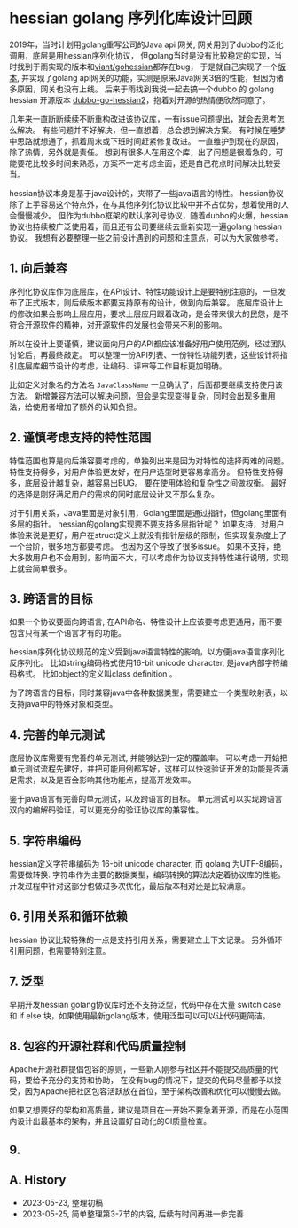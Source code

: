 <!---
markmeta_author: titlwind
markmeta_date: 2023-05-23
markmeta_title: hessian golang 序列化库设计回顾
markmeta_categories: design
markmeta_tags: hessian,design,retrospection
-->

# hessian golang 序列化库设计回顾

2019年，当时计划用golang重写公司的Java api 网关, 网关用到了dubbo的泛化调用，底层是用hessian序列化协议，
但golang当时是没有比较稳定的实现，当时找到于雨实现的版本和[viant/gohessian](https://github.com/viant/gohessian)都存在bug，
于是就自己实现了一个[版本](https://github.com/vogo/gohessian), 并实现了golang api网关的功能，实测是原来Java网关3倍的性能，但因为诸多原因，网关也没有上线。
后来于雨找到我说一起去搞一个dubbo 的 golang hessian 开源版本 [dubbo-go-hessian2](https://github.com/apache/dubbo-go-hessian2)，抱着对开源的热情便欣然同意了。

几年来一直断断续续不断重构改进该协议库，一有issue问题提出，就会去思考怎么解决。
有些问题并不好解决，但一直想着，总会想到解决方案。
有时候在睡梦中思路就想通了，抓着周末或下班时间赶紧修复改进。
一直维护到现在的原因，除了热情，另外就是责任。
想到有很多人在用这个库，出了问题是很着急的，可能要花比较多时间来熟悉，方案不一定考虑全面，还是自己花点时间解决比较妥当。

hessian协议本身是基于java设计的，夹带了一些java语言的特性。 hessian协议除了上手容易这个特点外，在与其他序列化协议比较中并不占优势，想着使用的人会慢慢减少。
但作为dubbo框架的默认序列号协议，随着dubbo的火爆，hessian协议也持续被广泛使用着，而且还有公司要继续去重新实现一遍golang hessian协议。
我想有必要整理一些之前设计遇到的问题和注意点，可以为大家做参考。


## 1. 向后兼容

序列化协议库作为底层库，在API设计、特性功能设计上是要特别注意的，一旦发布了正式版本，则后续版本都要支持原有的设计，做到向后兼容。
底层库设计上的修改如果会影响上层应用，要求上层应用跟着改动，是会带来很大的民怨，是不符合开源软件的精神，对开源软件的发展也会带来不利的影响。

所以在设计上要谨慎，建议面向用户的API都应该准备好用户使用范例，经过团队讨论后，再最终敲定。
可以整理一份API列表、一份特性功能列表，这些设计将指引底层库细节设计的考虑，让编码、评审等工作目标更加明确。

比如定义对象名的方法名 `JavaClassName` 一旦确认了，后面都要继续支持使用该方法。
新增兼容方法可以解决问题，但会是实现变得复杂，同时会出现多重用法，给使用者增加了额外的认知负担。

## 2. 谨慎考虑支持的特性范围

特性范围也算是向后兼容要考虑的，单独列出来是因为对特性的选择两难的问题。
特性支持得多，对用户体验更友好，在用户选型时更容易拿高分。
但特性支持得多，底层设计越复杂，越容易出BUG。
要在使用体验和复杂性之间做权衡。
最好的选择是刚好满足用户的需求的同时底层设计又不那么复杂。

对于引用关系，Java里面是对象引用，Golang里面是通过指针，但golang里面有多层的指针。
hessian的golang实现要不要支持多层指针呢？ 
如果支持，对用户体验来说是更好，用户在struct定义上就没有指针层级的限制，但实现复杂度上了一个台阶，很多地方都要考虑。
也因为这个导致了很多issue。
如果不支持，绝大多数用户也不会用到，影响面不大，可以考虑作为协议支持特性进行说明，实现上就会简单很多。

## 3. 跨语言的目标

如果一个协议要面向跨语言, 在API命名、特性设计上应该要考虑更通用，而不要包含只有某一个语言才有的功能。

hessian序列化协议规范的定义受到java语言特性的影响，以方便java语言序列化反序列化。
比如string编码格式使用16-bit unicode character, 是java内部字符编码格式。
比如object的定义叫class definition 。

为了跨语言的目标，同时兼容java中各种数据类型，需要建立一个类型映射表，以支持java中的特殊对象和类型。


## 4. 完善的单元测试

底层协议库需要有完善的单元测试, 并能够达到一定的覆盖率。
可以考虑一开始把单元测试流程先建好，并把可能用例都写好，这样可以快速验证开发的功能是否满足需求，以及是否会影响其他功能点，提高开发效率。

鉴于java语言有完善的单元测试，以及跨语言的目标。
单元测试可以实现跨语言双向的编解码验证，可以更充分的验证协议库的兼容性。

## 5. 字符串编码

hessian定义字符串编码为 16-bit unicode character, 而 golang 为UTF-8编码，需要做转换.
字符串作为主要的数据类型，编码转换的算法决定着协议库的性能。
开发过程中针对这部分也做过多次优化，最后版本相对还是比较满意。


## 6. 引用关系和循环依赖

hessian 协议比较特殊的一点是支持引用关系，需要建立上下文记录。 另外循环引用问题，也需要特别注意。


## 7. 泛型

早期开发hessian golang协议库时还不支持泛型，代码中存在大量 switch case 和 if else 块，如果使用最新golang版本，使用泛型可以可以让代码更简洁。


## 8. 包容的开源社群和代码质量控制

Apache开源社群提倡包容的原则，一些新人刚参与社区并不能提交高质量的代码，要给予充分的支持和协助，
在没有bug的情况下，提交的代码尽量都予以接受，因为Apache把社区包容活跃放在首位，至于架构改善和优化可以慢慢去做。

如果又想要好的架构和高质量，建议是项目在一开始不要急着开源，而是在小范围内设计出最基本的架构，并且设置好自动化的CI质量检查。


## 9. 

## A. History

- 2023-05-23, 整理初稿
- 2023-05-25, 简单整理第3-7节的内容, 后续有时间再进一步完善
